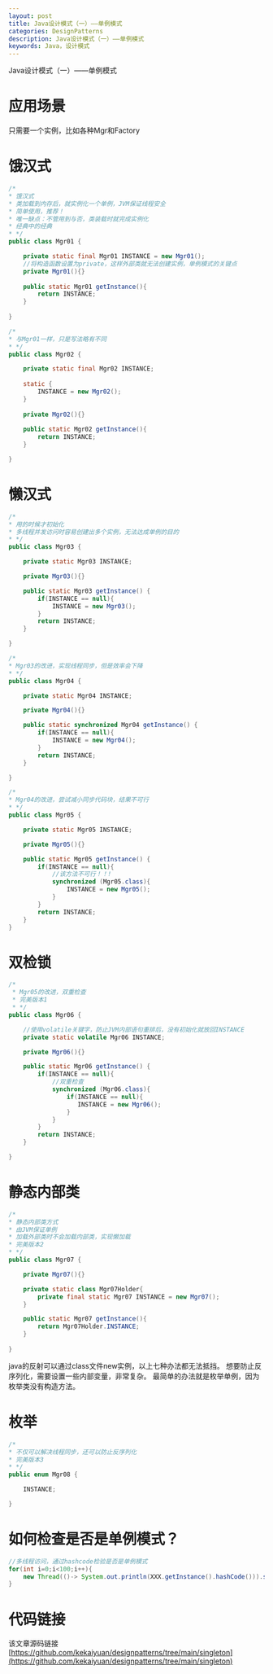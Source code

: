 ```yaml
---
layout: post
title: Java设计模式（一）——单例模式
categories: DesignPatterns
description: Java设计模式（一）——单例模式
keywords: Java，设计模式
---
```


Java设计模式（一）——单例模式

# 应用场景
只需要一个实例，比如各种Mgr和Factory

# 饿汉式
```java
/*
* 饿汉式
* 类加载到内存后，就实例化一个单例，JVM保证线程安全
* 简单使用，推荐！
* 唯一缺点：不管用到与否，类装载时就完成实例化
* 经典中的经典
* */
public class Mgr01 {

    private static final Mgr01 INSTANCE = new Mgr01();
	//将构造函数设置为private，这样外部类就无法创建实例，单例模式的关键点
    private Mgr01(){}
	
    public static Mgr01 getInstance(){
        return INSTANCE;
    }
	
}
```
```java
/*
* 与Mgr01一样，只是写法略有不同
* */
public class Mgr02 {

    private static final Mgr02 INSTANCE;
	
    static {
        INSTANCE = new Mgr02();
    }
	
    private Mgr02(){}
	
    public static Mgr02 getInstance(){
        return INSTANCE;
    }

}
```

# 懒汉式
```java
/*
* 用的时候才初始化
* 多线程并发访问时容易创建出多个实例，无法达成单例的目的
* */
public class Mgr03 {

    private static Mgr03 INSTANCE;

    private Mgr03(){}

    public static Mgr03 getInstance() {
        if(INSTANCE == null){
            INSTANCE = new Mgr03();
        }
        return INSTANCE;
    }

}

```
```java
/*
* Mgr03的改进，实现线程同步，但是效率会下降
* */
public class Mgr04 {

    private static Mgr04 INSTANCE;

    private Mgr04(){}

    public static synchronized Mgr04 getInstance() {
        if(INSTANCE == null){
            INSTANCE = new Mgr04();
        }
        return INSTANCE;
    }

}

```
```java
/*
* Mgr04的改进，尝试减小同步代码块，结果不可行
* */
public class Mgr05 {

    private static Mgr05 INSTANCE;

    private Mgr05(){}

    public static Mgr05 getInstance() {
        if(INSTANCE == null){
            //该方法不可行！！!
            synchronized (Mgr05.class){
				INSTANCE = new Mgr05();
            }        
        }
        return INSTANCE;
    }
}

```
# 双检锁
```java
/*
 * Mgr05的改进，双重检查
 * 完美版本1
 * */
public class Mgr06 {

	//使用volatile关键字，防止JVM内部语句重排后，没有初始化就放回INSTANCE
    private static volatile Mgr06 INSTANCE;

    private Mgr06(){}

    public static Mgr06 getInstance() {
        if(INSTANCE == null){
            //双重检查
            synchronized (Mgr06.class){
                if(INSTANCE == null){
                   INSTANCE = new Mgr06();
                }
            }
        }
        return INSTANCE;
    }

}
```
# 静态内部类
```java
/*
* 静态内部类方式
* 由JVM保证单例
* 加载外部类时不会加载内部类，实现懒加载
* 完美版本2
* */
public class Mgr07 {

    private Mgr07(){}

    private static class Mgr07Holder{
        private final static Mgr07 INSTANCE = new Mgr07();
    }

    public static Mgr07 getInstance(){
        return Mgr07Holder.INSTANCE;
    }
	
}
```

java的反射可以通过class文件new实例，以上七种办法都无法抵挡。
想要防止反序列化，需要设置一些内部变量，非常复杂。
最简单的办法就是枚举单例，因为枚举类没有构造方法。

# 枚举

```java
/*
* 不仅可以解决线程同步，还可以防止反序列化
* 完美版本3
* */
public enum Mgr08 {

    INSTANCE;

}
```
# 如何检查是否是单例模式？
```java
//多线程访问，通过hashcode检验是否是单例模式
for(int i=0;i<100;i++){
	new Thread(()-> System.out.println(XXX.getInstance().hashCode())).start();
}
```

# 代码链接
该文章源码链接[https://github.com/kekaiyuan/designpatterns/tree/main/singleton](https://github.com/kekaiyuan/designpatterns/tree/main/singleton)
